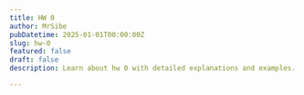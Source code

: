 ```yaml
---
title: HW 0
author: MrSibe
pubDatetime: 2025-01-01T00:00:00Z
slug: hw-0
featured: false
draft: false
description: Learn about hw 0 with detailed explanations and examples.

---
```

